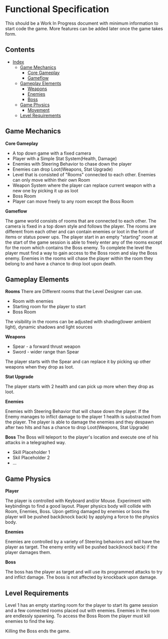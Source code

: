 # Functional Specification

This should be a Work In Progress document with minimum information to start code the game. More features can be added later once the game takes form.

## Contents

- [Index](#turbo-palm-tree)
    - [Game Mechanics](#game-mechanics)
        - [Core Gameplay](#core-gameplay)
        - [Gameflow](#gameflow)
    - [Gameplay Elements](#gameplay-elements)
        - [Weapons](#weapons)
        - [Enemies](#Enemies)
        - [Boss](#Boss)
    - [Game Physics](#game-physics)
        - [Movement](#1-given-a-link-to-a-tex-file-compile-it)
    - [Level Requirements](#level-requirements)

## Game Mechanics

**Core Gameplay**

* A top down game with a fixed camera
* Player with a Simple Stat System(Health, Damage)
* Enemies with Steering Behavior to chase down the player
* Enemies can drop Loot(Weapons, Stat Upgrade)
* Level that is consisted of "Rooms" connected to each other. Enemies can only move within their own Room
* Weapon System where the player can replace current weapon with a new one by picking it up as loot
* Boss Room
* Player can move freely to any room except the Boss Room

**Gameflow**

The game world consists of rooms that are connected to each other. The camera is fixed in a top down style and follows the player. The rooms are different from each other and can contain enemies or loot in the form of items or status power ups. The player start in an empty "starting" room at the start of the game session is able to freely enter any of the rooms except for the room which contains the Boss enemy. To complete the level the player must find a way to gain access to the Boss room and slay the Boss enemy. Enemies in the rooms will chase the player within the room they belong to and have a chance to drop loot upon death.

## Gameplay Elements

**Rooms**
There are Different rooms that the Level Designer can use.

* Room with enemies
* Starting room for the player to start
* Boss Room

The visibility in the rooms can be adjusted with shading(lower ambient light), dynamic shadows and light sources

**Weapons**

* Spear - a forward thrust weapon
* Sword - wider range than Spear

The player starts with the Spear and can replace it by picking up other weapons when they drop as loot.

**Stat Upgrade**

The player starts with 2 health and can pick up more when they drop as loot.

**Enemies**

Enemies with Steering Behavior that will chase down the player. If the Enemy manages to inflict damage to the player 1 health is substracted from the player. The player is able to damage the enemies and they despawn after two hits and has a chance to drop Loot(Weapons, Stat Upgrade)

**Boss**
The Boss will teleport to the player's location and execute one of his attacks in a telegraphed way.

* Skill Placeholder 1
* Skil Placeholder 2
* ...

## Game Physics

**Player**

The player is controlled with Keyboard and/or Mouse. Experiment with keybindings to find a good layout. Player physics body will collide with Room, Enemies, Boss. Upon getting damaged by enemies or boss the player will be pushed back(knock back) by applying a force to the physics body.

**Enemies**

Enemies are controlled by a variety of Steering behaviors and will have the player as target. The enemy entity will be pushed back(knock back) if the player damages them.

**Boss**

The boss has the player as target and will use its programmed attacks to try and inflict damage. The boss is not affected by knockback upon damage.

## Level Requirements

Level 1 has an empty starting room for the player to start its game session and a few connected rooms placed out with enemies. Enemies in the room are endlessly spawning. To access the Boss Room the player must kill enemies to find the key.

Killing the Boss ends the game.
